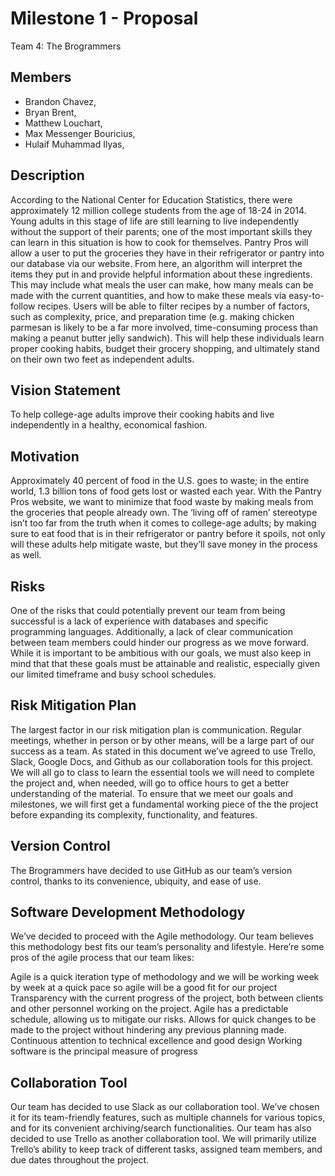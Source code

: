 # Milestone 1 - Proposal
Team 4: The Brogrammers

## Members

- Brandon Chavez, 
- Bryan Brent, 
- Matthew Louchart, 
- Max Messenger Bouricius, 
- Hulaif Muhammad Ilyas, 

## Description

According to the National Center for Education Statistics, there were approximately 12 million college students from the age of 18-24 in 2014. Young adults in this stage of life are still learning to live independently without the support of their parents; one of the most important skills they can learn in this situation is how to cook for themselves.
Pantry Pros will allow a user to put the groceries they have in their refrigerator or pantry into our database via our website. From here, an algorithm will interpret the items they put in and provide helpful information about these ingredients. This may include what meals the user can make, how many meals can be made with the current quantities, and how to make these meals via easy-to-follow recipes. Users will be able to filter recipes by a number of factors, such as complexity, price, and preparation time (e.g. making chicken parmesan is likely to be a far more involved, time-consuming process than making a peanut butter jelly sandwich). This will help these individuals learn proper cooking habits, budget their grocery shopping, and ultimately stand on their own two feet as independent adults.

## Vision Statement

To help college-age adults improve their cooking habits and live independently in a healthy, economical fashion.

## Motivation

Approximately 40 percent of food in the U.S. goes to waste; in the entire world, 1.3 billion tons of food gets lost or wasted each year.  With the Pantry Pros website, we want to minimize that food waste by making meals from the groceries that people already own. The ‘living off of ramen’ stereotype isn’t too far from the truth when it comes to college-age adults; by making sure to eat food that is in their refrigerator or pantry before it spoils, not only will these adults help mitigate waste, but they’ll save money in the process as well.

## Risks

One of the risks that could potentially prevent our team from being successful is a lack of experience with databases and specific programming languages. Additionally, a lack of clear communication between team members could hinder our progress as we move forward. While it is important to be ambitious with our goals, we must also keep in mind that that these goals must be attainable and realistic, especially given our limited timeframe and busy school schedules.

## Risk Mitigation Plan

The largest factor in our risk mitigation plan is communication. Regular meetings, whether in person or by other means, will be a large part of our success as a team. As stated in this document we’ve agreed to use Trello, Slack, Google Docs, and Github as our collaboration tools for this project. We will all go to class to learn the essential tools we will need to complete the project and, when needed, will go to office hours to get a better understanding of the material. To ensure that we meet our goals and milestones, we will first get a fundamental working piece of the the project before expanding its complexity, functionality, and features. 

## Version Control

The Brogrammers have decided to use GitHub as our team’s version control, thanks to its convenience, ubiquity, and ease of use.

## Software Development Methodology

We’ve decided to proceed with the Agile methodology. Our team believes this methodology best fits our team’s personality and lifestyle. Here’re some pros of the agile process that our team likes:

Agile is a quick iteration type of methodology and we will be working week by week at a quick pace so agile will be a good fit for our project
Transparency with the current progress of the project, both between clients and other personnel working on the project.
Agile has a predictable schedule, allowing us to mitigate our risks.
Allows for quick changes to be made to the project without hindering any previous planning made.
Continuous attention to technical excellence and good design
Working software is the principal measure of progress

## Collaboration Tool

Our team has decided to use Slack as our collaboration tool. We’ve chosen it for its team-friendly features, such as multiple channels for various topics, and for its convenient archiving/search functionalities. Our team has also decided to use Trello as another collaboration tool. We will primarily utilize Trello’s ability to keep track of different tasks, assigned team members, and due dates throughout the project.

